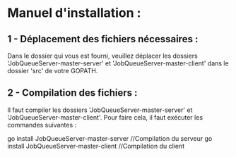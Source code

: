 # Manuel d'installation :

## 1 - Déplacement des fichiers nécessaires :
Dans le dossier qui vous est fourni, veuillez déplacer les dossiers 'JobQueueServer-master-server'
et 'JobQueueServer-master-client' dans le dossier 'src' de votre GOPATH.

## 2 - Compilation des fichiers :
Il faut compiler les dossiers 'JobQueueServer-master-server' et 'JobQueueServer-master-client'.
Pour faire cela, il faut exécuter les commandes suivantes :

  go install JobQueueServer-master-server //Compilation du serveur
  go install JobQueueServer-master-client //Compilation du client
